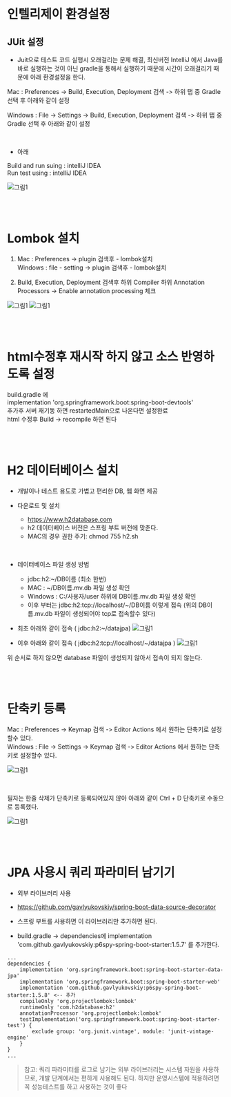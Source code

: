 # 인텔리제이 환경설정

## JUit 설정

- Juit으로 테스트 코드 실행시 오래걸리는 문제 해결, 최신버전 IntelliJ 에서 Java를 바로 실행하는 것이 아닌 gradle을 통해서 실행하기 때문에 시간이 오래걸리기 때문에 아래 환경설정을 한다.<br>

Mac : Preferences -> Build, Execution, Deployment 검색 -> 하위 탭 중 Gradle 선택 후 아래와 같이 설정 <br>

Windows : File -> Settings -> Build, Execution, Deployment 검색 -> 하위 탭 중 Gradle 선택 후 아래와 같이 설정

<br>

- 아래

Build and run suing : intelliJ IDEA <br>
Run test using : intelliJ IDEA <br>


![그림1](./jpa1.jpg)

<br><br>

# Lombok 설치
1. Mac : Preferences -> plugin 검색후 - lombok설치 <br>
   Windows : file - setting -> plugin 검색후 - lombok설치<br>

2. Build, Execution, Deployment 검색후 하위 Compiler 하위 Annotation Processors -> Enable annotation processing 체크 <br>

![그림1](./jpa2.jpg)
![그림1](./jpa3.jpg)

<br><br>

# html수정후 재시작 하지 않고 소스 반영하도록 설정
build.gradle 에  <br>
	implementation 'org.springframework.boot:spring-boot-devtools' <br>
추가후 서버 재기동 하면 restartedMain으로 나온다면 설정완료 <br>
html 수정후 Build -> recompile 하면 된다 <br>

<br><br>

# H2 데이터베이스 설치

- 개발이나 테스트 용도로 가볍고 편리한 DB, 웹 화면 제공

- 다운로드 및 설치
   - https://www.h2database.com
   - h2 데이터베이스 버전은 스프링 부트 버전에 맞춘다.
   - MAC의 경우 권한 주기: chmod 755 h2.sh

<br>

- 데이터베이스 파일 생성 방법
   - jdbc:h2:~/DB이름 (최소 한번)
   - MAC : ~/DB이름.mv.db 파일 생성 확인
	- Windows : C:/사용자/user 하위에 DB이름.mv.db 파일 생성 확인
   - 이후 부터는 jdbc:h2:tcp://localhost/~/DB이름 이렇게 접속 (위의 DB이름.mv.db 파일이 생성되어야 tcp로 접속할수 있다)

- 최초 아래와 같이 접속 ( jdbc:h2:~/datajpa)
![그림1](./jpa4.jpg)

- 이후 아래와 같이 접속 ( jdbc:h2:tcp://localhost/~/datajpa )
![그림1](./jpa5.jpg)

위 순서로 하지 않으면 database 파일이 생성되지 않아서 접속이 되지 않는다.

<br><br>

# 단축키 등록

Mac : Preferences -> Keymap 검색 -> Editor Actions 에서 원하는 단축키로 설정할수 있다. <br>
Windows : File -> Settings -> Keymap 검색 -> Editor Actions 에서 원하는 단축키로 설정할수 있다. <br>


![그림1](./jpa6.jpg)

<br>

필자는 한줄 삭제가 단축키로 등록되어있지 않아 아래와 같이 Ctrl + D 단축키로 수동으로 등록했다.


![그림1](./jpa7.jpg)

<br><br>

# JPA 사용시 쿼리 파라미터 남기기

- 외부 라이브러리 사용
- https://github.com/gavlyukovskiy/spring-boot-data-source-decorator
- 스프링 부트를 사용하면 이 라이브러리만 추가하면 된다.

- build.gradle -> dependencies에 implementation 'com.github.gavlyukovskiy:p6spy-spring-boot-starter:1.5.7' 를 추가한다.

```
...
dependencies {
	implementation 'org.springframework.boot:spring-boot-starter-data-jpa'
	implementation 'org.springframework.boot:spring-boot-starter-web'
	implementation 'com.github.gavlyukovskiy:p6spy-spring-boot-starter:1.5.8' <-- 추가
	compileOnly 'org.projectlombok:lombok'
	runtimeOnly 'com.h2database:h2'
	annotationProcessor 'org.projectlombok:lombok'
	testImplementation('org.springframework.boot:spring-boot-starter-test') {
		exclude group: 'org.junit.vintage', module: 'junit-vintage-engine'
	}
}
...
```
> 참고: 쿼리 파라미터를 로그로 남기는 외부 라이브러리는 시스템 자원을 사용하므로, 개발 단계에서는 편하게 사용해도 된다. 하지만 운영시스템에 적용하려면 꼭 성능테스트를 하고 사용하는 것이 좋다